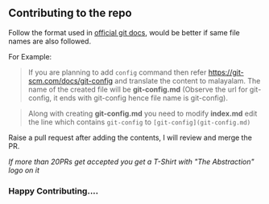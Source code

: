 ## Contributing to the repo

Follow the format used in [official git docs](https://git-scm.com/docs), would be better if same file names are also followed.

For Example:

> If you are planning to add ```config``` command then refer https://git-scm.com/docs/git-config and translate the content to malayalam. The name of the created file will be **git-config.md** (Observe the url for git-config, it ends with git-config hence file name is git-config). 


> Along with creating **git-config.md** you need to modify **index.md** edit the line which contains ```git-config``` to ```[git-config](git-config.md)```

Raise a pull request after adding the contents, I will review and merge the PR.


*If more than 20PRs get accepted you get a T-Shirt with "The Abstraction" logo on it*

### Happy Contributing....
